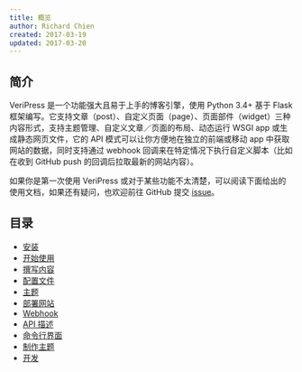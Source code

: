 ```yaml
---
title: 概览
author: Richard Chien
created: 2017-03-19
updated: 2017-03-20
---
```


## 简介

VeriPress 是一个功能强大且易于上手的博客引擎，使用 Python 3.4+ 基于 Flask 框架编写。它支持文章（post）、自定义页面（page）、页面部件（widget）三种内容形式，支持主题管理、自定义文章／页面的布局、动态运行 WSGI app 或生成静态网页文件，它的 API 模式可以让你方便地在独立的前端或移动 app 中获取网站的数据，同时支持通过 webhook 回调来在特定情况下执行自定义脚本（比如在收到 GitHub push 的回调后拉取最新的网站内容）。

如果你是第一次使用 VeriPress 或对于某些功能不太清楚，可以阅读下面给出的使用文档，如果还有疑问，也欢迎前往 GitHub 提交 [issue](https://github.com/veripress/veripress/issues/new)。

## 目录

- [安装](installation.html)
- [开始使用](getting-started.html)
- [撰写内容](writing.html)
- [配置文件](configuration-file.html)
- [主题](theme.html)
- [部署网站](deployment.html)
- [Webhook](webhook.html)
- [API 描述](api-description.html)
- [命令行界面](command-line-interface.html)
- [制作主题](making-your-own-theme.html)
- [开发](development.html)
